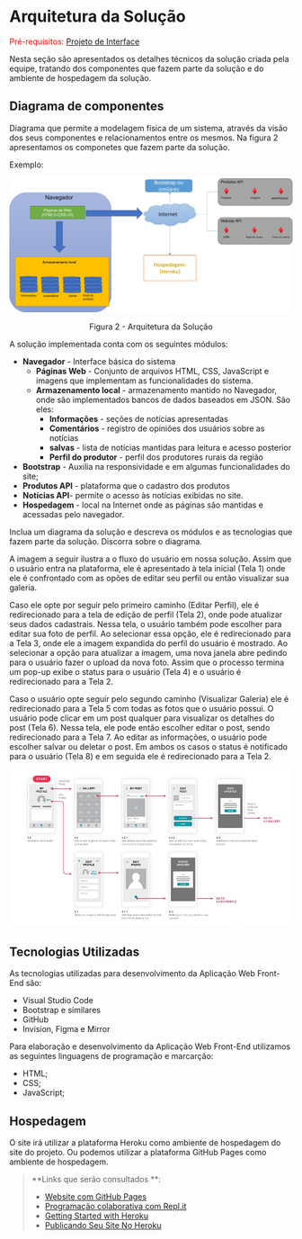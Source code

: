 # Arquitetura da Solução

<span style="color:red">Pré-requisitos: <a href="3-Projeto de Interface.md"> Projeto de Interface</a></span>

Nesta seção são apresentados os detalhes técnicos da solução criada pela equipe, tratando dos componentes que fazem parte da solução e do ambiente de hospedagem da solução.

## Diagrama de componentes

Diagrama que permite a modelagem física de um sistema, através da visão dos seus componentes e relacionamentos entre os mesmos. Na figura 2 apresentamos os componetes que fazem parte da solução. 

Exemplo: 

![Diagrama de Componentes](/docs/img/organicocomponentes.jpg)
<center>Figura 2 - Arquitetura da Solução</center>

A solução implementada conta com os seguintes módulos:
- **Navegador** - Interface básica do sistema  
  - **Páginas Web** - Conjunto de arquivos HTML, CSS, JavaScript e imagens que implementam as funcionalidades do sistema.
   - **Armazenamento local** - armazenamento mantido no Navegador, onde são implementados bancos de dados baseados em JSON. São eles: 
     - **Informações** - seções de notícias apresentadas 
     - **Comentários** - registro de opiniões dos usuários sobre as notícias
     - **salvas** - lista de notícias mantidas para leitura e acesso posterior
     - **Perfil do produtor** - perfil dos produtores rurais da região
 - **Bootstrap** - Auxilia na responsividade e em algumas funcionalidades do site;
 - **Produtos API** - plataforma que o cadastro dos produtos
 - **Notícias API**- permite o acesso às notícias exibidas no site.
 - **Hospedagem** - local na Internet onde as páginas são mantidas e acessadas pelo navegador. 

Inclua um diagrama da solução e descreva os módulos e as tecnologias que fazem parte da solução. Discorra sobre o diagrama.

A imagem a seguir ilustra a o fluxo do usuário em nossa solução. Assim
que o usuário entra na plataforma, ele é apresentado à tela inicial
(Tela 1) onde ele é confrontado com as opões de editar seu perfil ou
então visualizar sua galeria.

Caso ele opte por seguir pelo primeiro caminho (Editar Perfil), ele é
redirecionado para a tela de edição de perfil (Tela 2), onde pode
atualizar seus dados cadastrais. Nessa tela, o usuário também pode
escolher para editar sua foto de perfil. Ao selecionar essa opção, ele é
redirecionado para a Tela 3, onde ele a imagem expandida do perfil do
usuário é mostrado. Ao selecionar a opção para atualizar a imagem, uma
nova janela abre pedindo para o usuário fazer o upload da nova foto.
Assim que o processo termina um pop-up exibe o status para o usuário
(Tela 4) e o usuário é redirecionado para a Tela 2.

Caso o usuário opte seguir pelo segundo caminho (Visualizar Galeria) ele
é redirecionado para a Tela 5 com todas as fotos que o usuário possui. O
usuário pode clicar em um post qualquer para visualizar os detalhes do
post (Tela 6). Nessa tela, ele pode então escolher editar o post, sendo
redirecionado para a Tela 7. Ao editar as informações, o usuário pode
escolher salvar ou deletar o post. Em ambos os casos o status é
notificado para o usuário (Tela 8) e em seguida ele é redirecionado
para a Tela 2.

![Exemplo de UserFlow](img/userflow.jpg)


## Tecnologias Utilizadas

As tecnologias utilizadas para desenvolvimento da Aplicação Web Front-End são:

- Visual Studio Code
- Bootstrap e similares
- GitHub
- Invision, Figma e Mirror

Para elaboração e desenvolvimento da Aplicação Web Front-End utilizamos as seguintes linguagens de programação e marcarção:

- HTML;
- CSS;
- JavaScript;


## Hospedagem

O site irá utilizar a plataforma Heroku como ambiente de hospedagem do site do projeto. Ou podemos utilizar a plataforma GitHub Pages como ambiente de hospedagem. 

> **Links que serão consultados **:
>
> - [Website com GitHub Pages](https://pages.github.com/)
> - [Programação colaborativa com Repl.it](https://repl.it/)
> - [Getting Started with Heroku](https://devcenter.heroku.com/start)
> - [Publicando Seu Site No Heroku](http://pythonclub.com.br/publicando-seu-hello-world-no-heroku.html)
